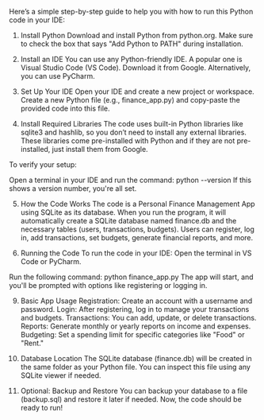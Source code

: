 Here’s a simple step-by-step guide to help you with how to run this Python code in your IDE:

1. Install Python
Download and install Python from python.org. Make sure to check the box that says "Add Python to PATH" during installation.


3. Install an IDE
You can use any Python-friendly IDE. A popular one is Visual Studio Code (VS Code). Download it from Google.
Alternatively, you can use PyCharm.


5. Set Up Your IDE
Open your IDE and create a new project or workspace.
Create a new Python file (e.g., finance_app.py) and copy-paste the provided code into this file.


7. Install Required Libraries
The code uses built-in Python libraries like sqlite3 and hashlib, so you don’t need to install any external libraries. These libraries come pre-installed with Python and if they are not pre-installed, just install them from Google.

To verify your setup:

Open a terminal in your IDE and run the command:
python --version
If this shows a version number, you're all set.


5. How the Code Works
The code is a Personal Finance Management App using SQLite as its database.
When you run the program, it will automatically create a SQLite database named finance.db and the necessary tables (users, transactions, budgets).
Users can register, log in, add transactions, set budgets, generate financial reports, and more.


7. Running the Code
To run the code in your IDE:
Open the terminal in VS Code or PyCharm.

Run the following command:
python finance_app.py
The app will start, and you'll be prompted with options like registering or logging in.


9. Basic App Usage
Registration: Create an account with a username and password.
Login: After registering, log in to manage your transactions and budgets.
Transactions: You can add, update, or delete transactions.
Reports: Generate monthly or yearly reports on income and expenses.
Budgeting: Set a spending limit for specific categories like "Food" or "Rent."


11. Database Location
The SQLite database (finance.db) will be created in the same folder as your Python file. You can inspect this file using any SQLite viewer if needed.


13. Optional: Backup and Restore
You can backup your database to a file (backup.sql) and restore it later if needed.
Now, the code should be ready to run!
